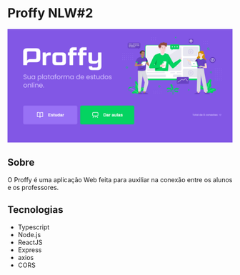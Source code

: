 # Proffy NLW#2 

![](img/proffy.PNG)

## Sobre

O Proffy é uma aplicação Web feita para auxiliar na conexão entre os alunos e os professores. 

## Tecnologias

 - Typescript
 - Node.js
 - ReactJS
 - Express
 - axios
 - CORS

